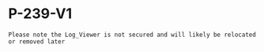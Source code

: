 # P-239-V1

```Please note the Log_Viewer is not secured and will likely be relocated or removed later```
